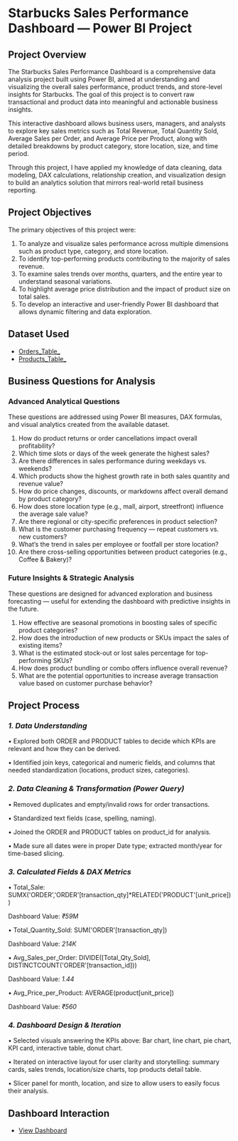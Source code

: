 # Starbucks Sales Performance Dashboard — Power BI Project
## Project Overview

The Starbucks Sales Performance Dashboard is a comprehensive data analysis project built using Power BI, aimed at understanding and visualizing the overall sales performance, product trends, and store-level insights for Starbucks.
The goal of this project is to convert raw transactional and product data into meaningful and actionable business insights.

This interactive dashboard allows business users, managers, and analysts to explore key sales metrics such as Total Revenue, Total Quantity Sold, Average Sales per Order, and Average Price per Product, along with detailed breakdowns by product category, store location, size, and time period.

Through this project, I have applied my knowledge of data cleaning, data modeling, DAX calculations, relationship creation, and visualization design to build an analytics solution that mirrors real-world retail business reporting.

## Project Objectives
The primary objectives of this project were:
1.	To analyze and visualize sales performance across multiple dimensions such as product type, category, and store location.
2.	To identify top-performing products contributing to the majority of sales revenue.
3.	To examine sales trends over months, quarters, and the entire year to understand seasonal variations.
4.	To highlight average price distribution and the impact of product size on total sales.
5.	To develop an interactive and user-friendly Power BI dashboard that allows dynamic filtering and data exploration.

## Dataset Used
- <a href="https://github.com/Atif20004/Starbucks-Sales-Performance-Dashboard/blob/main/Orders_Table_.csv"> Orders_Table_ </a>
- <a href="https://github.com/Atif20004/Starbucks-Sales-Performance-Dashboard/blob/main/Products_Table_.csv"> Products_Table_ </a>


## Business Questions for Analysis

### Advanced Analytical Questions

These questions are addressed using Power BI measures, DAX formulas, and visual analytics created from the available dataset.

1. How do product returns or order cancellations impact overall profitability?
2. Which time slots or days of the week generate the highest sales?
3. Are there differences in sales performance during weekdays vs. weekends?
4. Which products show the highest growth rate in both sales quantity and revenue value?
5. How do price changes, discounts, or markdowns affect overall demand by product category?
6. How does store location type (e.g., mall, airport, streetfront) influence the average sale value?
7. Are there regional or city-specific preferences in product selection?
8. What is the customer purchasing frequency — repeat customers vs. new customers?
9. What’s the trend in sales per employee or footfall per store location?
10. Are there cross-selling opportunities between product categories (e.g., Coffee & Bakery)?

###  Future Insights & Strategic Analysis

These questions are designed for advanced exploration and business forecasting — useful for extending the dashboard with predictive insights in the future.

1. How effective are seasonal promotions in boosting sales of specific product categories?
2. How does the introduction of new products or SKUs impact the sales of existing items?
3. What is the estimated stock-out or lost sales percentage for top-performing SKUs?
4. How does product bundling or combo offers influence overall revenue?
5. What are the potential opportunities to increase average transaction value based on customer purchase behavior?

 ##  Project Process
### *1. Data Understanding*
•	Explored both ORDER and PRODUCT tables to decide which KPIs are relevant and how they can be derived.

•	Identified join keys, categorical and numeric fields, and columns that needed standardization (locations, product sizes, categories).

### *2. Data Cleaning & Transformation (Power Query)*

•	Removed duplicates and empty/invalid rows for order transactions.

•	Standardized text fields (case, spelling, naming).

•	Joined the ORDER and PRODUCT tables on product_id for analysis.

•	Made sure all dates were in proper Date type; extracted month/year for time-based slicing.

### *3. Calculated Fields & DAX Metrics*
•	Total_Sale: SUMX('ORDER','ORDER'[transaction_qty]*RELATED('PRODUCT'[unit_price]))

  Dashboard Value: *₹59M* 
  
•	Total_Quantity_Sold: SUM('ORDER'[transaction_qty])

 Dashboard Value: *214K*
 
•	Avg_Sales_per_Order: DIVIDE([Total_Qty_Sold], DISTINCTCOUNT('ORDER'[transaction_id]))

 Dashboard Value: *1.44* 
 
•	Avg_Price_per_Product: AVERAGE(product[unit_price])

Dashboard Value: *₹560* 

### *4. Dashboard Design & Iteration*
•	Selected visuals answering the KPIs above: Bar chart, line chart, pie chart, KPI card, interactive table, donut chart.

•	Iterated on interactive layout for user clarity and storytelling: summary cards, sales trends, location/size charts, top products detail table.

•	Slicer panel for month, location, and size to allow users to easily focus their analysis.

## Dashboard Interaction 
- <a href="Starbucks-Sales-Performance-Dashboard/Screenshot 2025-10-30 122200.png at main · Atif20004/Starbucks-Sales-Performance-Dashboard"> View Dashboard</a>




